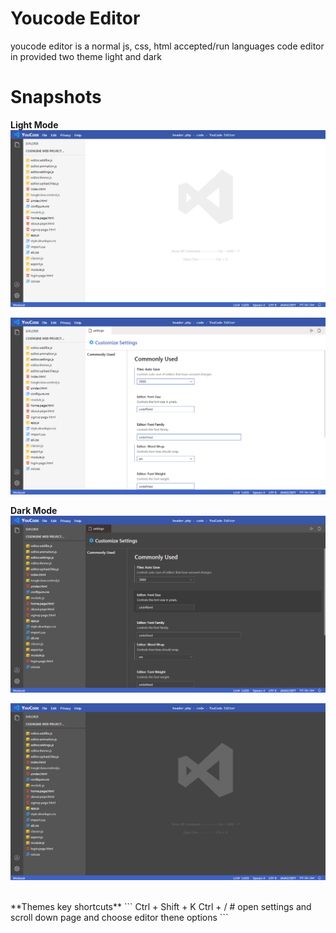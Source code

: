 # Youcode Editor
youcode editor is a normal js, css, html accepted/run languages code editor in provided two theme light and dark

# Snapshots
**Light Mode**
![YC snap](./snapshot/snap1.png)

![YC snap](./snapshot/snap2.png)

**Dark Mode**
![YC snap](./snapshot/snap3.png)

![YC snap](./snapshot/snap4.png)

<br />
**Themes key shortcuts**
```
Ctrl + Shift + K
Ctrl + / # open settings and scroll down page and choose editor thene options
```
